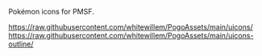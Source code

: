 Pokémon icons for PMSF.

https://raw.githubusercontent.com/whitewillem/PogoAssets/main/uicons/
https://raw.githubusercontent.com/whitewillem/PogoAssets/main/uicons-outline/
